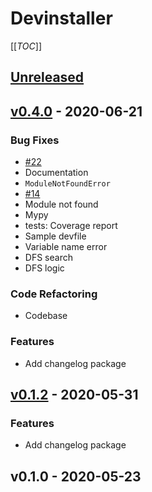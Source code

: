 # Devinstaller

[[_TOC_]]

<a name="unreleased"></a>
## [Unreleased]


<a name="v0.4.0"></a>
## [v0.4.0] - 2020-06-21
### Bug Fixes
- [#22](https://gitlab.com/devinstaller/devinstaller/issues/22)
- Documentation
- `ModuleNotFoundError`
- [#14](https://gitlab.com/devinstaller/devinstaller/issues/14)
- Module not found
- Mypy
- tests: Coverage report
- Sample devfile
- Variable name error
- DFS search
- DFS logic

### Code Refactoring
- Codebase

### Features
- Add changelog package


<a name="v0.1.2"></a>
## [v0.1.2] - 2020-05-31
### Features
- Add changelog package


<a name="v0.1.0"></a>
## v0.1.0 - 2020-05-23

[Unreleased]: https://gitlab.com/devinstaller/devinstaller/compare/v0.4.0...HEAD
[v0.4.0]: https://gitlab.com/devinstaller/devinstaller/compare/v0.1.2...v0.4.0
[v0.1.2]: https://gitlab.com/devinstaller/devinstaller/compare/v0.1.0...v0.1.2
